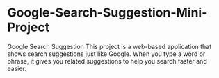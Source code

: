 # Google-Search-Suggestion-Mini-Project
Google Search Suggestion This project is a web-based application that shows search suggestions just like Google. When you type a word or phrase, it gives you related suggestions to help you search faster and easier.
